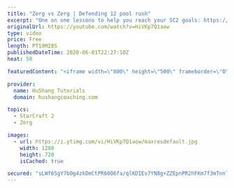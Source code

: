 ```yaml
---
title: "Zerg vs Zerg | Defending 12 pool rush"
excerpt: "One on one lessons to help you reach your SC2 goals: https://www.hushangcoaching.com ------------------------------------------------------------------------------------------------------- In this guide we take a look at how to defend one of the most infamous \"zerg rushes\" in sc2: the 12 pool. This rush"
originalUrl: https://youtube.com/watch?v=HiVKp7Q1aow
type: video
price: Free
length: PT10M28S
publishedDateTime: 2020-06-01T22:27:10Z
heat: 50

featuredContent: "<iframe width=\"800\" height=\"500\" frameborder=\"0\" src=\"https://www.youtube.com/embed/HiVKp7Q1aow\" allow=\"accelerometer; autoplay; encrypted-media; gyroscope; picture-in-picture\" allowfullscreen></iframe>"

provider:
  name: HuShang Tutorials
  domain: hushangcoaching.com

topics:
  - StarCraft 2
  - Zerg

images:
  - url: https://i.ytimg.com/vi/HiVKp7Q1aow/maxresdefault.jpg
    width: 1280
    height: 720
    isCached: true

secured: "sLWf6SgY7bOg4zkDmCtPR60O6fa/qlKDIEv7YN8g+ZZEpnPR2hFKm7f3mTnnTfmtmQl77Vn9E1sw+iSZRM+I+UseHmW30RHHTnygg5fWS1PfcWQW3L5PvhUQTMmOt3ec8+LUxBfbczh95eWnjofr0xunNlOf1hgFuo9RGN38BuAzsXuLsB7vWfJNjhlTNoLWKapCoZvtmE6+V3vr75K2vu+oNLSZHnqO7KeBUeqzeEAz1rUxdHPCzMZxnEE7pRI5OKYfdkmlZVSEQ+84na203MY3O75wmJp5EQVMRazNzF+8+rAxbxD/o+2emLSV+eplukysnRjdrIHKUPbX+x+P+2rOdUH2GsGOh3ko6t/SSSTYqLNt9WXzTAHBKcE7I94sgd6TJYkesJtgggQJo4Osw4sLcTQ5X1eWeBwpOtVe35E=;cf78jgvHX4ymMEfI9YDcbA=="
---
```


